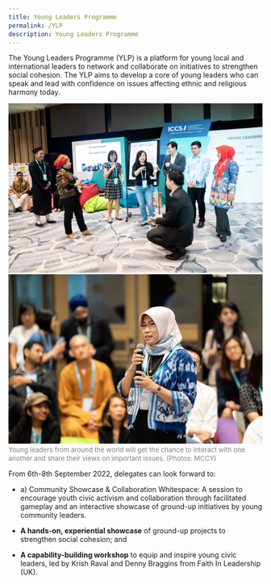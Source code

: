 ```yaml
---
title: Young Leaders Programme
permalink: /YLP
description: Young Leaders Programme
---
```

The Young Leaders Programme (YLP) is a platform for young local and international leaders to network and collaborate on initiatives to strengthen social cohesion. The YLP aims to develop a core of young leaders who can speak and lead with confidence on issues affecting ethnic and religious harmony today. 

![](/images/19June2019ICCSPhotog1_morning-60.jpg)
![](/images/18June2019ICCSPhotog1-116.jpg)
<font color = "grey"><font size="-1">Young leaders from around the world will get the chance to interact with one another and share their views on important issues. (Photos: MCCY)</font></font>

From 6th-8th September 2022, delegates can look forward to:

* a)	Community Showcase & Collaboration Whitespace: A session to  encourage youth civic activism and collaboration through facilitated gameplay and an interactive showcase of ground-up initiatives by young community leaders.

* **A hands-on, experiential showcase** of ground-up projects to strengthen social cohesion; and

* **A capability-building workshop** to equip and inspire young civic leaders, led by Krish Raval and Denny Braggins from Faith In Leadership (UK).